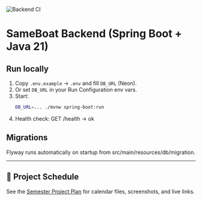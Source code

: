 ![Backend CI](https://github.com/ArchILLtect/sameboat-backend/actions/workflows/backend-ci.yml/badge.svg)
# SameBoat Backend (Spring Boot + Java 21)

## Run locally
1. Copy `.env.example` → `.env` and fill `DB_URL` (Neon).
2. Or set `DB_URL` in your Run Configuration env vars.
3. Start:
   ```bash
   DB_URL=... ./mvnw spring-boot:run
    ```
4. Health check: GET /health → ok

## Migrations
Flyway runs automatically on startup from src/main/resources/db/migration.

---

## 📅 Project Schedule
See the [Semester Project Plan](./schedule/README.md) for calendar files, screenshots, and live links.